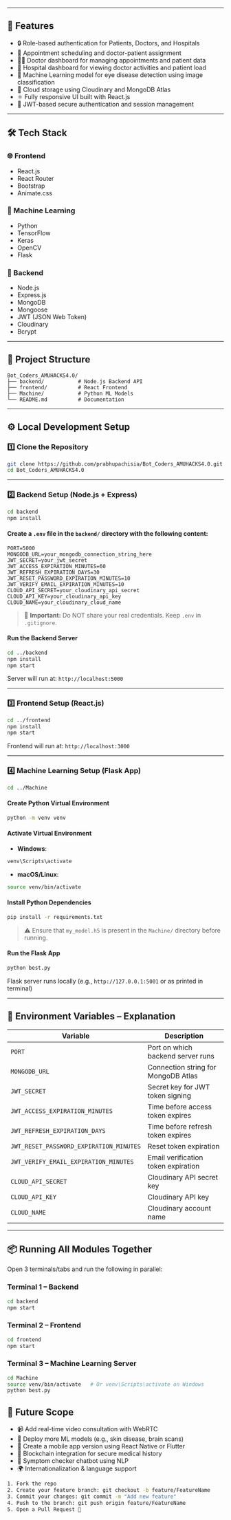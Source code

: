 

---

## 🚀 Features

- 🔒 Role-based authentication for Patients, Doctors, and Hospitals  
- 📅 Appointment scheduling and doctor-patient assignment  
- 🧑‍⚕️ Doctor dashboard for managing appointments and patient data  
- 🏥 Hospital dashboard for viewing doctor activities and patient load  
- 🧠 Machine Learning model for eye disease detection using image classification  
- 📁 Cloud storage using Cloudinary and MongoDB Atlas  
- ⚛️ Fully responsive UI built with React.js  
- 🧪 JWT-based secure authentication and session management  

---

## 🛠️ Tech Stack

### 🌐 Frontend
- React.js
- React Router
- Bootstrap
- Animate.css

### 🧠 Machine Learning
- Python
- TensorFlow
- Keras
- OpenCV
- Flask

### 🔧 Backend
- Node.js
- Express.js
- MongoDB
- Mongoose
- JWT (JSON Web Token)
- Cloudinary
- Bcrypt

---

## 📁 Project Structure

```
Bot_Coders_AMUHACKS4.0/
├── backend/           # Node.js Backend API
├── frontend/          # React Frontend
├── Machine/           # Python ML Models
└── README.md          # Documentation
```

---

## ⚙️ Local Development Setup

### 1️⃣ Clone the Repository

```bash
git clone https://github.com/prabhupachisia/Bot_Coders_AMUHACKS4.0.git
cd Bot_Coders_AMUHACKS4.0
```

---

### 2️⃣ Backend Setup (Node.js + Express)

```bash
cd backend
npm install
```

#### Create a `.env` file in the `backend/` directory with the following content:

```env
PORT=5000
MONGODB_URL=your_mongodb_connection_string_here
JWT_SECRET=your_jwt_secret
JWT_ACCESS_EXPIRATION_MINUTES=60
JWT_REFRESH_EXPIRATION_DAYS=30
JWT_RESET_PASSWORD_EXPIRATION_MINUTES=10
JWT_VERIFY_EMAIL_EXPIRATION_MINUTES=10
CLOUD_API_SECRET=your_cloudinary_api_secret
CLOUD_API_KEY=your_cloudinary_api_key
CLOUD_NAME=your_cloudinary_cloud_name
```

> 🔐 **Important:** Do NOT share your real credentials. Keep `.env` in `.gitignore`.

#### Run the Backend Server

```bash
cd ../backend
npm install
npm start
```

Server will run at: `http://localhost:5000`

---

### 3️⃣ Frontend Setup (React.js)

```bash
cd ../frontend
npm install
npm start
```

Frontend will run at: `http://localhost:3000`

---

### 4️⃣ Machine Learning Setup (Flask App)

```bash
cd ../Machine
```

#### Create Python Virtual Environment

```bash
python -m venv venv
```

#### Activate Virtual Environment

- **Windows**:
```bash
venv\Scripts\activate
```

- **macOS/Linux**:
```bash
source venv/bin/activate
```

#### Install Python Dependencies

```bash
pip install -r requirements.txt
```

> ⚠️ Ensure that `my_model.h5` is present in the `Machine/` directory before running.

#### Run the Flask App

```bash
python best.py
```

Flask server runs locally (e.g., `http://127.0.0.1:5001` or as printed in terminal)

---

## 🔐 Environment Variables – Explanation

| Variable                          | Description                                            |
|----------------------------------|--------------------------------------------------------|
| `PORT`                           | Port on which backend server runs                     |
| `MONGODB_URL`                    | Connection string for MongoDB Atlas                   |
| `JWT_SECRET`                     | Secret key for JWT token signing                      |
| `JWT_ACCESS_EXPIRATION_MINUTES` | Time before access token expires                      |
| `JWT_REFRESH_EXPIRATION_DAYS`   | Time before refresh token expires                     |
| `JWT_RESET_PASSWORD_EXPIRATION_MINUTES` | Reset token expiration                    |
| `JWT_VERIFY_EMAIL_EXPIRATION_MINUTES`  | Email verification token expiration         |
| `CLOUD_API_SECRET`              | Cloudinary API secret key                             |
| `CLOUD_API_KEY`                 | Cloudinary API key                                    |
| `CLOUD_NAME`                    | Cloudinary account name                               |

---

## 📦 Running All Modules Together

Open 3 terminals/tabs and run the following in parallel:

### Terminal 1 – Backend

```bash
cd backend
npm start
```

### Terminal 2 – Frontend

```bash
cd frontend
npm start
```

### Terminal 3 – Machine Learning Server

```bash
cd Machine
source venv/bin/activate   # Or venv\Scripts\activate on Windows
python best.py
```




## 🔮 Future Scope

- 📹 Add real-time video consultation with WebRTC
- 🤖 Deploy more ML models (e.g., skin disease, brain scans)
- 📲 Create a mobile app version using React Native or Flutter
- 🔐 Blockchain integration for secure medical history
- 🧬 Symptom checker chatbot using NLP
- 🌍 Internationalization & language support



```bash
1. Fork the repo
2. Create your feature branch: git checkout -b feature/FeatureName
3. Commit your changes: git commit -m "Add new feature"
4. Push to the branch: git push origin feature/FeatureName
5. Open a Pull Request 🚀
```

